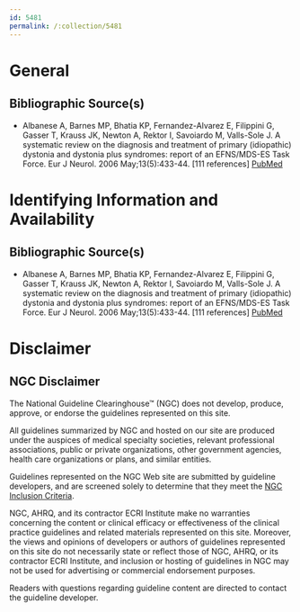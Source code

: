 ```yaml
---
id: 5481
permalink: /:collection/5481
---
```


# General

## Bibliographic Source(s)

- Albanese A, Barnes MP, Bhatia KP, Fernandez-Alvarez E, Filippini G, Gasser T, Krauss JK, Newton A, Rektor I, Savoiardo M, Valls-Sole J. A systematic review on the diagnosis and treatment of primary (idiopathic) dystonia and dystonia plus syndromes: report of an EFNS/MDS-ES Task Force. Eur J Neurol. 2006 May;13(5):433-44. [111 references] [ PubMed ](http://www.ncbi.nlm.nih.gov/entrez/query.fcgi?cmd=Retrieve&db=pubmed&dopt=Abstract&list_uids=16722965)

# Identifying Information and Availability

## Bibliographic Source(s)

- Albanese A, Barnes MP, Bhatia KP, Fernandez-Alvarez E, Filippini G, Gasser T, Krauss JK, Newton A, Rektor I, Savoiardo M, Valls-Sole J. A systematic review on the diagnosis and treatment of primary (idiopathic) dystonia and dystonia plus syndromes: report of an EFNS/MDS-ES Task Force. Eur J Neurol. 2006 May;13(5):433-44. [111 references] [ PubMed ](http://www.ncbi.nlm.nih.gov/entrez/query.fcgi?cmd=Retrieve&db=pubmed&dopt=Abstract&list_uids=16722965)

# Disclaimer

## NGC Disclaimer

The National Guideline Clearinghouse™ (NGC) does not develop, produce, approve, or endorse the guidelines represented on this site.

All guidelines summarized by NGC and hosted on our site are produced under the auspices of medical specialty societies, relevant professional associations, public or private organizations, other government agencies, health care organizations or plans, and similar entities.

Guidelines represented on the NGC Web site are submitted by guideline developers, and are screened solely to determine that they meet the [NGC Inclusion Criteria](/help-and-about/summaries/inclusion-criteria).

NGC, AHRQ, and its contractor ECRI Institute make no warranties concerning the content or clinical efficacy or effectiveness of the clinical practice guidelines and related materials represented on this site. Moreover, the views and opinions of developers or authors of guidelines represented on this site do not necessarily state or reflect those of NGC, AHRQ, or its contractor ECRI Institute, and inclusion or hosting of guidelines in NGC may not be used for advertising or commercial endorsement purposes.

Readers with questions regarding guideline content are directed to contact the guideline developer.

